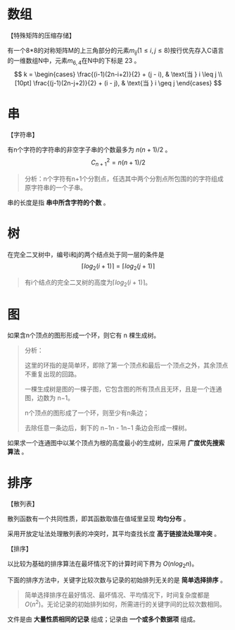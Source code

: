 # 数组

【特殊矩阵的压缩存储】

有一个8*8的对称矩阵M的上三角部分的元素$m_{ij}(1≤i,j≤8)$按行优先存入C语言的一维数组N中，元素$m_{6,4}$在N中的下标是 23 。
$$
k =
\begin{cases} 
\frac{(i-1)(2n-i+2)}{2} + (j - i), & \text{当 } i \leq j \\[10pt]
\frac{(j-1)(2n-j+2)}{2} + (i - j), & \text{当 } i \geq j
\end{cases}
$$

# 串

【字符串】

有n个字符的字符串的非空字子串的个数最多为 $n(n+1)/2$ 。
$$
C_{n+1}^{2} = n(n+1)/2
$$
> 分析：n个字符有n+1个分割点，任选其中两个分割点所包围的的字符组成原字符串的一个子串。



串的长度是指 **串中所含字符的个数** 。



# 树

在完全二叉树中，编号i和j的两个结点处于同一层的条件是
$$
\lceil log_2{(i+1)} \rceil = \lceil log_2{(j+1)} \rceil
$$

> 有i个结点的完全二叉树的高度为$\lceil log_2{(i+1)} \rceil$。





# 图

如果含n个顶点的图形形成一个环，则它有 n 棵生成树。

> 分析：
>
> 这里的环指的是简单环，即除了第一个顶点和最后一个顶点之外，其余顶点不重复出现的回路。
>
> 一棵生成树是图的一棵子图，它包含图的所有顶点且无环，且是一个连通图，边数为 n−1。
>
> n个顶点的图形成了一个环，则至少有n条边；
>
> 去除任意一条边后，剩下的 n−1n - 1n−1 条边会形成一棵树。



如果求一个连通图中以某个顶点为根的高度最小的生成树，应采用 **广度优先搜索算法** 。



# 排序

【散列表】

散列函数有一个共同性质，即其函数取值在值域里呈现 **均匀分布** 。



采用开放定址法处理散列表的冲突时，其平均查找长度 **高于链接法处理冲突** 。



【排序】

以比较为基础的排序算法在最坏情况下的计算时间下界为 $O(nlog_2{n})$。



下面的排序方法中，关键字比较次数与记录的初始排列无关的是 **简单选择排序** 。

> 简单选择排序在最好情况、最坏情况、平均情况下，时间复杂度都是$O(n^2)$。无论记录的初始排列如何，所需进行的关键字间的比较次数相同。



文件是由 **大量性质相同的记录** 组成；记录由 **一个或多个数据项** 组成。





